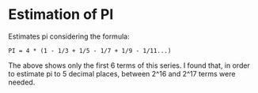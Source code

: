 # Estimation of PI

Estimates pi considering the formula:

```
PI = 4 * (1 - 1/3 + 1/5 - 1/7 + 1/9 - 1/11...)
```

The above shows only the first 6 terms of this series. I found that, in order to estimate pi to 5 decimal places, between 2^16 and 2^17 terms were needed.
